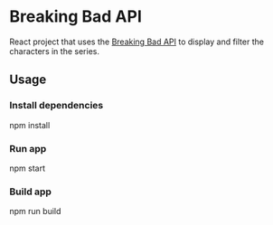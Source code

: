 # Breaking Bad API

React project that uses the [Breaking Bad API](https://breakingbadapi.com/documentation) to display and filter the characters in the series.

## Usage

### Install dependencies
npm install

### Run app
npm start

### Build app
npm run build

